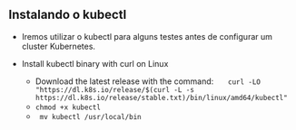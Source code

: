 ## Instalando o kubectl

* Iremos utilizar o kubectl para alguns testes antes de configurar um cluster Kubernetes.

* Install kubectl binary with curl on Linux 
    * Download the latest release with the command:
    ```    curl -LO "https://dl.k8s.io/release/$(curl -L -s https://dl.k8s.io/release/stable.txt)/bin/linux/amd64/kubectl" ```
    *  ``` chmod +x kubectl  ```
    * ```  mv kubectl /usr/local/bin ```
